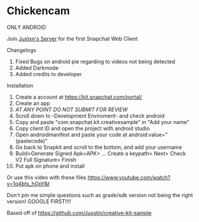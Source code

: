 # Chickencam
ONLY ANDROID
 
Join [Justxn's Server](https://discord.gg/gD4yAY) for the first Snapchat Web Client 
 
  Changelogs
  1. Fixed Bugs on android pie regarding to videos not being detected
  2. Added Darkmode
  3. Added credits to developer


 Installation
  1. Create a account at https://kit.snapchat.com/portal/
  2. Create an app
  3. *AT ANY POINT DO NOT SUBMIT FOR REVIEW*
  4. Scroll down to -Development Enviroment- and check android
  5. Copy and paste "com.snapchat.kit.creativesample" in "Add your name"
  6. Copy client ID and open the project with android studio
  7. Open androidmanifest and paste your code at android:value="(pastecode)"
  8. Go back to Snapkit and scroll to the bottom, and add your username
  9. Build>Generate Signed Apk>APK> ... Create a keypath> Next> Check V2 Full Signature> Finish
  10. Put apk on phone and install
  
  Or use this video with these files
  https://www.youtube.com/watch?v=1q4bts_hOpY&t
  
Don't pm me simple questions such as grade/sdk version not being the right version! GOOGLE FIRST!!!!
  
Based off of https://github.com/Juxstin/creative-kit-sample
